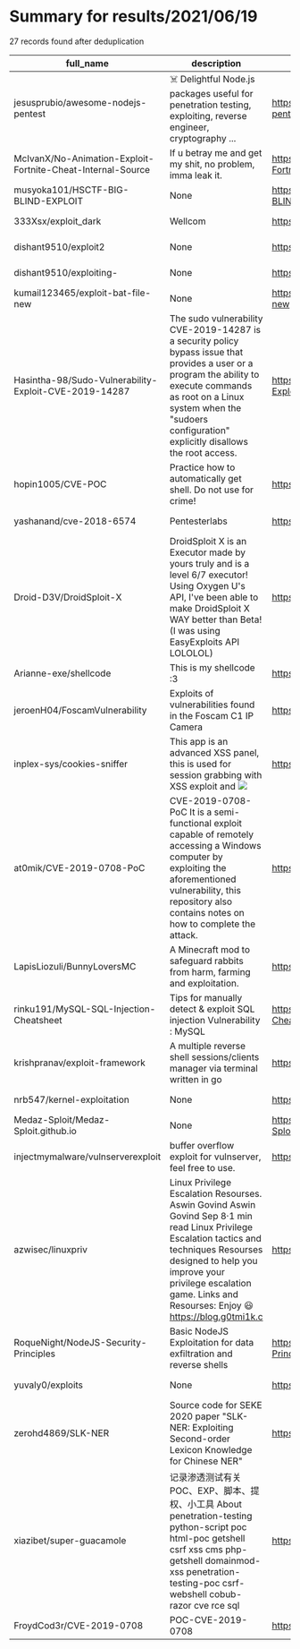 
# Summary for results/2021/06/19
    
27 records found after deduplication

| full_name | description | html_url | matched_list | matched_count | pushed_at | size | stargazers_count | language | forks_count |
|-------------------------------------------------------------|------------------------------------------------------------------------------------------------------------------------------------------------------------------------------------------------------------------------------------------------------------------|--------------------------------------------------------------------------------|--------------------------------------------------------------------|-----------------|---------------------------|--------|--------------------|------------|---------------|
| jesusprubio/awesome-nodejs-pentest | :skull_and_crossbones: Delightful Node.js packages useful for penetration testing, exploiting, reverse engineer, cryptography ... | https://github.com/jesusprubio/awesome-nodejs-pentest | ['exploit'] | 1 | 2021-06-19 06:20:42+00:00 | 48 | 330 | | 49 |
| McIvanX/No-Animation-Exploit-Fortnite-Cheat-Internal-Source | If u betray me and get my shit, no problem, imma leak it. | https://github.com/McIvanX/No-Animation-Exploit-Fortnite-Cheat-Internal-Source | ['exploit'] | 1 | 2021-06-19 22:11:00+00:00 | 3 | 2 | | 0 |
| musyoka101/HSCTF-BIG-BLIND-EXPLOIT | None | https://github.com/musyoka101/HSCTF-BIG-BLIND-EXPLOIT | ['exploit'] | 1 | 2021-06-19 19:26:30+00:00 | 2 | 0 | Python | 0 |
| 333Xsx/exploit_dark | Wellcom | https://github.com/333Xsx/exploit_dark | ['exploit'] | 1 | 2021-06-19 15:36:51+00:00 | 162 | 1 | Python | 0 |
| dishant9510/exploit2 | None | https://github.com/dishant9510/exploit2 | ['exploit'] | 1 | 2021-06-19 11:46:41+00:00 | 1 | 0 | | 0 |
| dishant9510/exploiting- | None | https://github.com/dishant9510/exploiting- | ['exploit'] | 1 | 2021-06-19 14:53:09+00:00 | 16 | 0 | | 0 |
| kumail123465/exploit-bat-file-new | None | https://github.com/kumail123465/exploit-bat-file-new | ['exploit'] | 1 | 2021-06-19 10:45:11+00:00 | 0 | 0 | | 0 |
| Hasintha-98/Sudo-Vulnerability-Exploit-CVE-2019-14287 | The sudo vulnerability CVE-2019-14287 is a security policy bypass issue that provides a user or a program the ability to execute commands as root on a Linux system when the "sudoers configuration" explicitly disallows the root access. | https://github.com/Hasintha-98/Sudo-Vulnerability-Exploit-CVE-2019-14287 | ['cve-2', 'exploit'] | 2 | 2021-06-19 09:43:09+00:00 | 0 | 0 | | 0 |
| hopin1005/CVE-POC | Practice how to automatically get shell. Do not use for crime! | https://github.com/hopin1005/CVE-POC | ['cve poc'] | 1 | 2021-06-19 08:09:25+00:00 | 3 | 0 | Python | 0 |
| yashanand/cve-2018-6574 | Pentesterlabs | https://github.com/yashanand/cve-2018-6574 | ['cve-2'] | 1 | 2021-06-19 05:52:36+00:00 | 3 | 0 | Go | 0 |
| Droid-D3V/DroidSploit-X | DroidSploit X is an Executor made by yours truly and is a level 6/7 executor! Using Oxygen U's API, I've been able to make DroidSploit X WAY better than Beta! (I was using EasyExploits API LOLOLOL) | https://github.com/Droid-D3V/DroidSploit-X | ['sploit'] | 1 | 2021-06-19 05:35:43+00:00 | 186 | 0 | nan | 0 |
| Arianne-exe/shellcode | This is my shellcode :3 | https://github.com/Arianne-exe/shellcode | ['shellcode'] | 1 | 2021-06-19 18:25:56+00:00 | 13 | 0 | Python | 0 |
| jeroenH04/FoscamVulnerability | Exploits of vulnerabilities found in the Foscam C1 IP Camera | https://github.com/jeroenH04/FoscamVulnerability | ['exploit'] | 1 | 2021-06-19 10:20:51+00:00 | 912 | 0 | HTML | 0 |
| inplex-sys/cookies-sniffer | This app is an advanced XSS panel, this is used for session grabbing with XSS exploit and <img src="grabber_url"> | https://github.com/inplex-sys/cookies-sniffer | ['exploit'] | 1 | 2021-06-19 11:58:08+00:00 | 4119 | 1 | JavaScript | 0 |
| at0mik/CVE-2019-0708-PoC | CVE-2019-0708-PoC It is a semi-functional exploit capable of remotely accessing a Windows computer by exploiting the aforementioned vulnerability, this repository also contains notes on how to complete the attack. | https://github.com/at0mik/CVE-2019-0708-PoC | ['attack poc', 'cve poc', 'cve-2', 'exploit', 'vulnerability poc'] | 5 | 2021-06-19 13:18:20+00:00 | 45 | 17 | Python | 7 |
| LapisLiozuli/BunnyLoversMC | A Minecraft mod to safeguard rabbits from harm, farming and exploitation. | https://github.com/LapisLiozuli/BunnyLoversMC | ['exploit'] | 1 | 2021-06-19 09:25:32+00:00 | 79 | 0 | Java | 0 |
| rinku191/MySQL-SQL-Injection-Cheatsheet | Tips for manually detect & exploit SQL injection Vulnerability : MySQL | https://github.com/rinku191/MySQL-SQL-Injection-Cheatsheet | ['exploit'] | 1 | 2021-06-19 15:25:26+00:00 | 35 | 4 | | 0 |
| krishpranav/exploit-framework | A multiple reverse shell sessions/clients manager via terminal written in go | https://github.com/krishpranav/exploit-framework | ['exploit'] | 1 | 2021-06-19 03:01:17+00:00 | 11193 | 8 | Go | 8 |
| nrb547/kernel-exploitation | None | https://github.com/nrb547/kernel-exploitation | ['exploit'] | 1 | 2021-06-19 14:22:47+00:00 | 141 | 58 | C | 10 |
| Medaz-Sploit/Medaz-Sploit.github.io | None | https://github.com/Medaz-Sploit/Medaz-Sploit.github.io | ['sploit'] | 1 | 2021-06-19 17:25:54+00:00 | 92 | 1 | nan | 0 |
| injectmymalware/vulnserverexploit | buffer overflow exploit for vulnserver, feel free to use. | https://github.com/injectmymalware/vulnserverexploit | ['exploit'] | 1 | 2021-06-19 01:13:27+00:00 | 30 | 0 | Python | 0 |
| azwisec/linuxpriv | Linux Privilege Escalation Resourses. Aswin Govind Aswin Govind Sep 8·1 min read Linux Privilege Escalation tactics and techniques Resourses designed to help you improve your privilege escalation game. Links and Resourses: Enjoy 😃 https://blog.g0tmi1k.c | https://github.com/azwisec/linuxpriv | ['exploit'] | 1 | 2021-06-19 11:34:56+00:00 | 6 | 2 | | 0 |
| RoqueNight/NodeJS-Security-Principles | Basic NodeJS Exploitation for data exfiltration and reverse shells | https://github.com/RoqueNight/NodeJS-Security-Principles | ['exploit'] | 1 | 2021-06-19 21:58:13+00:00 | 108 | 0 | | 0 |
| yuvaly0/exploits | None | https://github.com/yuvaly0/exploits | ['exploit'] | 1 | 2021-06-19 14:11:36+00:00 | 10 | 23 | HTML | 10 |
| zerohd4869/SLK-NER | Source code for SEKE 2020 paper "SLK-NER: Exploiting Second-order Lexicon Knowledge for Chinese NER" | https://github.com/zerohd4869/SLK-NER | ['exploit'] | 1 | 2021-06-19 09:05:49+00:00 | 1340 | 11 | Python | 1 |
| xiazibet/super-guacamole | 记录渗透测试有关POC、EXP、脚本、提权、小工具 About penetration-testing python-script poc html-poc getshell csrf xss cms php-getshell domainmod-xss penetration-testing-poc csrf-webshell cobub-razor cve rce sql | https://github.com/xiazibet/super-guacamole | ['cve poc', 'rce', 'rce poc'] | 3 | 2021-06-19 12:45:58+00:00 | 116440 | 178 | Python | 43 |
| FroydCod3r/CVE-2019-0708 | POC-CVE-2019-0708 | https://github.com/FroydCod3r/CVE-2019-0708 | ['cve poc', 'cve-2'] | 2 | 2021-06-19 21:57:52+00:00 | 3 | 0 | Python | 0 |
